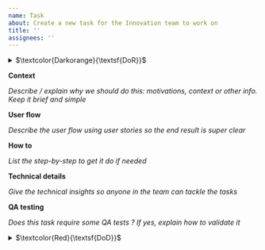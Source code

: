 ```yaml
---
name: Task
about: Create a new task for the Innovation team to work on
title: ''
assignees: ''
---
```


<details>
  <summary>
    $\textcolor{Darkorange}{\textsf{DoR}}$ 
  </summary>
  Tasks can’t be started if the following info doesn’t exist.

* Time evaluation: every issue must be evaluated in days
* Investigation / exploration must be time boxed, and time boxed defined
* Think and write down what you'll do to achieve this ticket. Add an action plan in comment.
  * An action plan is:
  * An ordered list of tasks
        * with an owner on each task
        * and an estimation
        * if blockers or dependencies are identified, they must be clearly listed and a solution should be found before starting the issue.
* For front-end tasks, designs must be linked, accessible by all and MR must contain [context], [before/after image][reproduction instructions]
If one of this point or info is missing, please raise the point ASAP to the PM.
</details>



**Context**

*Describe / explain why we should do this: motivations, context or other info. Keep it brief and simple*


**User flow**

*Describe the user flow using user stories so the end result is super clear*


**How to**

*List the step-by-step to get it do if needed*


**Technical details**

*Give the technical insights so anyone in the team can tackle the tasks*

**QA testing**

*Does this task require some QA tests ?*
*If yes, explain how to validate it*

<details>
  <summary>$\textcolor{Red}{\textsf{DoD}}$ </summary>
Before putting this ticket in code review, tick all the boxes bellow.
  More details [here] (https://www.notion.so/massa-innoteam/Plan-for-the-mainnet-c574da44a4854eb3841a5f2e93a2977c?pvs=4#e7db6fa53fa84264954075011432ce70) & [here] (https://www.notion.so/massa-innoteam/Industrialization-of-Frontend-0f7425f14cd3490a949f31978916ee41?pvs=4) if needed
  
- [ ] Pull request is small and approved by 2 reviewers
    - Max of 10 files updated and 500 lines of code added
    - Break things down as much as you can
- [ ] You are proud of what will / has been merged
- [ ] Code and functionality implemented is working on all OS
    - Windows 10 +
    - Linux Ubuntu
    - MacOS catalina +
- [ ] Endpoints are covered by units tests and are monitored (ie: we are notified -somehow- when something is down)
- [ ] Implemented screens are pixel perfect with the designs for the following screen sizes
    - 1920 x 1080 px
    - 1440×900 px
    - 1366 x 768 px
- [ ] All info must appear in less than 1 sec on the front-end (when applicable)
- [ ] Functionalities are fully working (errors messages exist, all use cases are covered - when applicable)
- [ ] Related documentation has been updated if needed
- [ ] Functionality are QA reviewed on every OS
</details>

